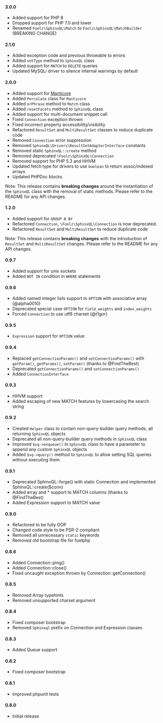 #### 3.0.0
* Added support for PHP 8
* Dropped support for PHP 7.0 and lower
* Renamed `Foolz\SphinxQL\Match` to `Foolz\SphinxQL\MatchBuilder` (BREAKING CHANGE)

#### 2.1.0
* Added exception code and previous throwable to errors
* Added `setType` method to `SphinxQL` class
* Added support for `MATCH` to `DELETE` queries
* Updated MySQLi driver to silence internal warnings by default

#### 2.0.0
* Added support for [Manticore](https://manticoresearch.com)
* Added `Percolate` class for `Manticore`
* Added `orPhrase` method to `Match` class
* Added `resetFacets` method to `SphinxQL` class
* Added support for multi-document snippet call
* Fixed `Connection` exception thrown
* Fixed incorrect property accessibility/visibility
* Refactored `ResultSet` and `MultiResultSet` classes to reduce duplicate code
* Removed `Connection` error suppression
* Removed `SphinxQL\Drivers\ResultSetAdapterInterface` constants
* Removed static `SphinxQL::create` method
* Removed deprecated `\Foolz\SphinxQL\Connection`
* Removed support for PHP 5.3 and HHVM
* Updated fetch type for drivers to use `boolean` to return assoc/indexed arrays
* Updated PHPDoc blocks

Note: This release contains **breaking changes** around the instantiation of the `SphinxQL` class with the removal of static methods. Please refer to the README for any API changes.

#### 1.2.0
* Added support for `GROUP N BY`
* Refactored `Connection`, `\Foolz\SphinxQL\Connection` is now deprecated.
* Refactored `ResultSet` and `MultiResultSet` to reduce duplicate code

Note: This release contains **breaking changes** with the introduction of `ResultSet` and `MultiResultSet` changes. Please refer to the README for any API changes.

#### 0.9.7
* Added support for unix sockets
* Added `NOT IN` condition in `WHERE` statements

#### 0.9.6
* Added named integer lists support to `OPTION` with associative array (@alpha0010)
* Deprecated special case `OPTION` for `field_weights` and `index_weights`
* Forced `Connection` to use utf8 charset (@t1gor)

#### 0.9.5
* `Expression` support for `OPTION` value

#### 0.9.4
* Replaced `getConnectionParams()` and `setConnectionParams()` with `getParam()`, `getParams()`, `setParam()` (thanks to @FindTheBest)
* Deprecated `getConnectionParams()` and `setConnectionParams()`
* Added `ConnectionInterface`

#### 0.9.3
* HHVM support
* Added escaping of new MATCH features by lowercasing the search string

#### 0.9.2
* Created `Helper` class to contain non-query-builder query methods, all returning `SphinxQL` objects
* Deprecated all non-query-builder query methods in `SphinxQL` class
* Improved `$sq->enqueue()` in `SphinxQL` class to have a parameter to append any custom `SphinxQL` objects
* Added `$sq->query()` method to `SphinxQL` to allow setting SQL queries without executing them

#### 0.9.1
* Deprecated SphinxQL::forge() with static Connection and implemented SphinxQL::create($conn)
* Added array and * support to MATCH columns (thanks to @FindTheBest)
* Added Expression support to MATCH value

#### 0.9.0
* Refactored to be fully OOP
* Changed code style to be PSR-2 compliant
* Removed all unnecessary `static` keywords
* Removed old bootstrap file for fuelphp

#### 0.8.6
* Added Connection::ping()
* Added Connection::close()
* Fixed uncaught exception thrown by Connection::getConnection()

#### 0.8.5
* Removed Array typehints
* Removed unsupported charset argument

#### 0.8.4
* Fixed composer bootstrap
* Removed `Sphinxql` prefix on Connection and Expression classes

#### 0.8.3
* Added Queue support

#### 0.8.2
* Fixed composer bootstrap

#### 0.8.1
* Improved phpunit tests

#### 0.8.0
* Initial release
